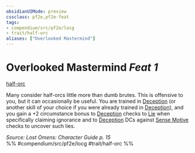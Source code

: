 ```yaml
---
obsidianUIMode: preview
cssclass: pf2e,pf2e-feat
tags:
- compendium/src/pf2e/locg
- trait/half-orc
aliases: ["Overlooked Mastermind"]
---
```

# Overlooked Mastermind  *Feat 1*  
[half-orc](/rules/traits/half-orc.md)  


Many consider half-orcs little more than dumb brutes. This is offensive to you, but it can occasionally be useful. You are trained in [Deception](/compendium/skills.md#Deception) (or another skill of your choice if you were already trained in [Deception](/compendium/skills.md#Deception)), and you gain a +2 circumstance bonus to [Deception](/compendium/skills.md#Deception) checks to [Lie](/rules/actions/lie.md) when specifically claiming ignorance and to [Deception](/compendium/skills.md#Deception) DCs against [Sense Motive](/rules/actions/sense-motive.md) checks to uncover such lies.

*Source: Lost Omens: Character Guide p. 15*  
%% #compendium/src/pf2e/locg #trait/half-orc %%